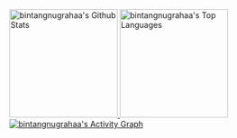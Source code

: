 <a href="https://github.com/bintangnugrahaa">
  <img alt="bintangnugrahaa's Github Stats" src="https://denvercoder1-github-readme-stats.vercel.app/api/?username=bintangnugrahaa&show_icons=true&include_all_commits=true&count_private=true&theme=react&hide_border=true&bg_color=1F222E&title_color=F85D7F&icon_color=F8D866" height="192px"/>
</a>
<a href="https://github.com/bintangnugrahaa/github-readme-stats">
  <img alt="bintangnugrahaa's Top Languages" src="https://denvercoder1-github-readme-stats.vercel.app/api/top-langs/?username=bintangnugrahaa&langs_count=8&layout=compact&theme=react&hide_border=true&bg_color=1F222E&title_color=F85D7F&icon_color=F8D866&hide=Jupyter%20Notebook,Roff" height="192px"/>
</a>
<br/>
<a href="https://github.com/bintangnugrahaa/github-readme-activity-graph">
  <img alt="bintangnugrahaa's Activity Graph" src="https://github-readme-activity-graph.vercel.app/graph/?username=bintangnugrahaa&bg_color=1F222E&color=F8D866&line=F85D7F&point=FFFFFF&hide_border=true" />
</a>
